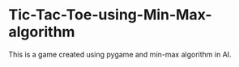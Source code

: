 # Tic-Tac-Toe-using-Min-Max-algorithm
This is a game created using pygame and min-max algorithm in AI.
